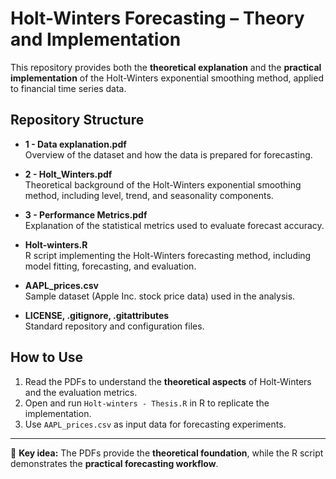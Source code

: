 # Holt-Winters Forecasting – Theory and Implementation

This repository provides both the **theoretical explanation** and the **practical implementation** of the Holt-Winters exponential smoothing method, applied to financial time series data.

## Repository Structure

- **1 - Data explanation.pdf**  
  Overview of the dataset and how the data is prepared for forecasting.

- **2 - Holt_Winters.pdf**  
  Theoretical background of the Holt-Winters exponential smoothing method, including level, trend, and seasonality components.

- **3 - Performance Metrics.pdf**  
  Explanation of the statistical metrics used to evaluate forecast accuracy.

- **Holt-winters.R**  
  R script implementing the Holt-Winters forecasting method, including model fitting, forecasting, and evaluation.

- **AAPL_prices.csv**  
  Sample dataset (Apple Inc. stock price data) used in the analysis.

- **LICENSE, .gitignore, .gitattributes**  
  Standard repository and configuration files.

## How to Use
1. Read the PDFs to understand the **theoretical aspects** of Holt-Winters and the evaluation metrics.  
2. Open and run `Holt-winters - Thesis.R` in R to replicate the implementation.  
3. Use `AAPL_prices.csv` as input data for forecasting experiments.  

---

📌 **Key idea:** The PDFs provide the **theoretical foundation**, while the R script demonstrates the **practical forecasting workflow**.
